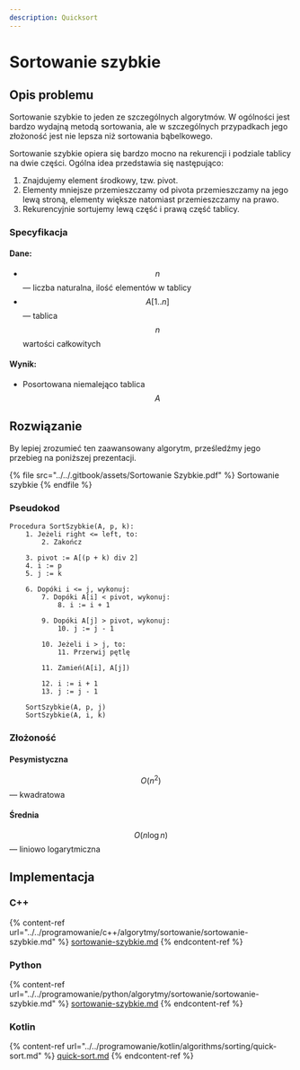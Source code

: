 ```yaml
---
description: Quicksort
---
```


# Sortowanie szybkie

## Opis problemu

Sortowanie szybkie to jeden ze szczególnych algorytmów. W ogólności jest bardzo wydajną metodą sortowania, ale w szczególnych przypadkach jego złożoność jest nie lepsza niż sortowania bąbelkowego.

Sortowanie szybkie opiera się bardzo mocno na rekurencji i podziale tablicy na dwie części. Ogólna idea przedstawia się następująco:
1. Znajdujemy element środkowy, tzw. pivot.
2. Elementy mniejsze przemieszczamy od pivota przemieszczamy na jego lewą stroną, elementy większe natomiast przemieszczamy na prawo.
3. Rekurencyjnie sortujemy lewą część i prawą część tablicy.

### Specyfikacja

#### Dane:

* $$n$$ — liczba naturalna, ilość elementów w tablicy
* $$A[1..n]$$ — tablica $$n$$ wartości całkowitych

#### Wynik:

* Posortowana niemalejąco tablica $$A$$

## Rozwiązanie

By lepiej zrozumieć ten zaawansowany algorytm, prześledźmy jego przebieg na poniższej prezentacji.

{% file src="../../.gitbook/assets/Sortowanie Szybkie.pdf" %}
Sortowanie szybkie
{% endfile %}

### Pseudokod

```
Procedura SortSzybkie(A, p, k):
    1. Jeżeli right <= left, to:
        2. Zakończ

    3. pivot := A[(p + k) div 2]
    4. i := p
    5. j := k
    
    6. Dopóki i <= j, wykonuj:
        7. Dopóki A[i] < pivot, wykonuj:
            8. i := i + 1

        9. Dopóki A[j] > pivot, wykonuj:
            10. j := j - 1

        10. Jeżeli i > j, to:
            11. Przerwij pętlę

        11. Zamień(A[i], A[j])

        12. i := i + 1
        13. j := j - 1

    SortSzybkie(A, p, j)
    SortSzybkie(A, i, k)
```

### Złożoność

#### Pesymistyczna

$$O(n^2)$$ — kwadratowa

#### Średnia

$$O(n\log{n})$$ — liniowo logarytmiczna

## Implementacja

### C++

{% content-ref url="../../programowanie/c++/algorytmy/sortowanie/sortowanie-szybkie.md" %}
[sortowanie-szybkie.md](../../programowanie/c++/algorytmy/sortowanie/sortowanie-szybkie.md)
{% endcontent-ref %}

### Python

{% content-ref url="../../programowanie/python/algorytmy/sortowanie/sortowanie-szybkie.md" %}
[sortowanie-szybkie.md](../../programowanie/python/algorytmy/sortowanie/sortowanie-szybkie.md)
{% endcontent-ref %}

### Kotlin

{% content-ref url="../../programowanie/kotlin/algorithms/sorting/quick-sort.md" %}
[quick-sort.md](../../programowanie/kotlin/algorithms/sorting/quick-sort.md)
{% endcontent-ref %}